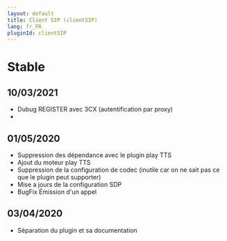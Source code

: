 ```yaml
---
layout: default
title: Client SIP (clientSIP)
lang: fr_FR
pluginId: clientSIP
---
```


# Stable
## 10/03/2021
* Dubug REGISTER avec 3CX (autentification par proxy)
* 
## 01/05/2020
* Suppression des dépendance avec le plugin play TTS
* Ajout du moteur play TTS
* Suppression de la configuration de codec (inutile car on ne sait pas ce que le plugin peut supporter)
* Mise a jours de la configuration SDP
* BugFix Émission d'un appel

## 03/04/2020
* Séparation du plugin et sa documentation
